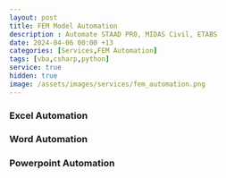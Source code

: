 ```yaml
---
layout: post
title: FEM Model Automation
description : Automate STAAD PRO, MIDAS Civil, ETABS
date: 2024-04-06 00:00 +13
categories: [Services,FEM Automation]
tags: [vba,csharp,python]
service: true
hidden: true
image: /assets/images/services/fem_automation.png
---
```


### Excel Automation

### Word Automation

### Powerpoint Automation


